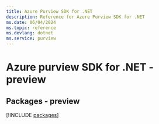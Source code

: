 ```yaml
---
title: Azure Purview SDK for .NET
description: Reference for Azure Purview SDK for .NET
ms.date: 06/04/2024
ms.topic: reference
ms.devlang: dotnet
ms.service: purview
---
```

# Azure purview SDK for .NET - preview
## Packages - preview
[!INCLUDE [packages](purview-index.md)]